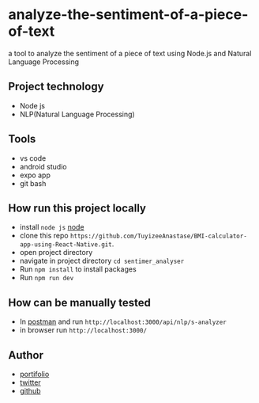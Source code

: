 # analyze-the-sentiment-of-a-piece-of-text
a tool to analyze the sentiment of a piece of text using Node.js and Natural Language Processing


## Project technology
*  Node js
*  NLP(Natural Language Processing)

## Tools
* vs code
* android studio
* expo app
* git bash
 
 ## How run this project locally
 * install `node js` [node](https://nodejs.org/en/)
 * clone this repo `https://github.com/TuyizeeAnastase/BMI-calculator-app-using-React-Native.git`.
 * open project directory
 * navigate in project directory `cd sentimer_analyser`
 * Run `npm install` to install packages
 * Run `npm run dev`
 
 ## How can be manually tested
   * In [postman](https://www.postman.com/) and run `http://localhost:3000/api/nlp/s-analyzer`
   * in browser run `http://localhost:3000/`



## Author
 * [portifolio](https://dynamic-cupcake-a269d9.netlify.app/)
 * [twitter](https://twitter.com/tuyizereanasta3)
 * [github](https://github.com/TuyizeeAnastase/)

